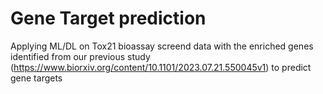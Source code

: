 # Gene Target prediction 
Applying ML/DL on Tox21 bioassay screend data with the enriched genes identified from our previous study (https://www.biorxiv.org/content/10.1101/2023.07.21.550045v1) to predict gene targets
